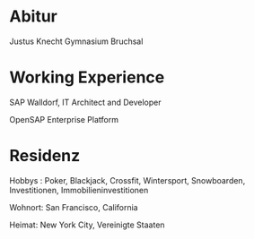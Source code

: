 # Abitur

Justus Knecht Gymnasium Bruchsal 

# Working Experience 

SAP Walldorf, IT Architect and Developer

OpenSAP Enterprise Platform 


# Residenz 

Hobbys : Poker, Blackjack, Crossfit, Wintersport, Snowboarden, Investitionen, Immobilieninvestitionen 

Wohnort: San Francisco, California 

Heimat: New York City, Vereinigte Staaten
